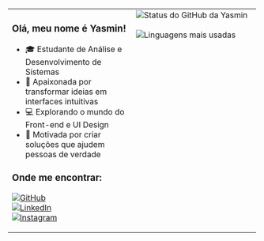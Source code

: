<table style="border: 1px solid transparent;">
  <tr>
    <td valign="top" width="50%" style="border: none !important;">
      
### Olá, meu nome é Yasmin!

- 🎓 Estudante de Análise e Desenvolvimento de Sistemas  
- 🎨 Apaixonada por transformar ideias em interfaces intuitivas  
- 💻 Explorando o mundo do Front-end e UI Design  
- 🌱 Motivada por criar soluções que ajudem pessoas de verdade

### Onde me encontrar: 

[![GitHub](https://img.shields.io/static/v1?label=GitHub&message=yas-kbohnen&color=f8efd4&style=for-the-badge)](https://github.com/yas-kbohnen)  
[![LinkedIn](https://img.shields.io/static/v1?label=LinkedIn&message=yas.kbohnen&color=f8efd4&style=for-the-badge)](https://www.linkedin.com/in/yasmin-kaefer-bohnen-b4341234b/)  
[![Instagram](https://img.shields.io/static/v1?label=Instagram&message=yas.kbohnen&color=f8efd4&style=for-the-badge)](https://www.instagram.com/yas.kbohnen/)

   </td>
   <td valign="top" width="50%" style="border: none !important;">
     
<img src="https://github-readme-stats.vercel.app/api?username=yas-kbohnen&show_icons=true&title_color=783c00&text_color=af552e&icon_color=783c00&bg_color=f8efd4&cache_seconds=2300" alt="Status do GitHub da Yasmin" />

<br>
<br>

<img src="https://github-readme-stats.vercel.app/api/top-langs/?username=yas-kbohnen&layout=compact&title_color=783c00&text_color=af552e&bg_color=f8efd4" alt="Linguagens mais usadas" />

   </td>
  </tr>
</table>
